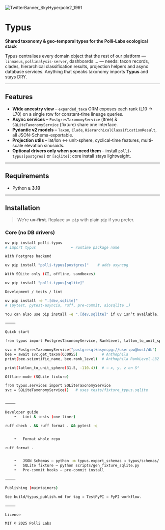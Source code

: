 ![TwitterBanner_SkyHyperpole2_1991](https://github.com/user-attachments/assets/be996e61-d7f0-42aa-a38b-dae32e8f40f7)

# Typus

**Shared taxonomy & geo-temporal types for the Polli-Labs ecological stack**

Typus centralises every domain object that the rest of our platform —  
`linnaeus`, `pollinalysis-server`, dashboards … — needs: taxon records,
clades, hierarchical classification results, projection helpers and async
database services.  Anything that speaks taxonomy imports **Typus** and stays DRY.

---

## Features

* **Wide ancestry view** – `expanded_taxa` ORM exposes each rank (L10 → L70)
  on a single row for constant-time lineage queries.
* **Async services** – `PostgresTaxonomyService` (ltree) &  
  `SQLiteTaxonomyService` (fixture) share one interface.
* **Pydantic v2 models** – `Taxon`, `Clade`,
  `HierarchicalClassificationResult`, all JSON-Schema-exportable.
* **Projection utils** – lat/lon ↔ unit-sphere, cyclical-time features,
  multi-scale elevation sinusoids.
* **Optional drivers only when you need them** – install `polli-typus[postgres]`
  or `[sqlite]`; core install stays lightweight.

---

## Requirements

* Python **≥ 3.10**

---

## Installation

> We’re **uv-first**. Replace `uv pip` with plain `pip` if you prefer.

### Core (no DB drivers)

```bash
uv pip install polli-typus
# import typus                ← runtime package name

With Postgres backend

uv pip install "polli-typus[postgres]"    # adds asyncpg

With SQLite only (CI, offline, sandboxes)

uv pip install "polli-typus[sqlite]"

Development / tests / lint

uv pip install -e ".[dev,sqlite]"
# (pytest, pytest-asyncio, ruff, pre-commit, aiosqlite …)

You can also use pip install -e ".[dev,sqlite]" if uv isn’t available.

⸻

Quick start

from typus import PostgresTaxonomyService, RankLevel, latlon_to_unit_sphere

svc = PostgresTaxonomyService("postgresql+asyncpg://user:pw@host/db")
bee = await svc.get_taxon(630955)           # Anthophila
print(bee.scientific_name, bee.rank_level)  # Anthophila RankLevel.L32

print(latlon_to_unit_sphere(31.5, -110.4))  # → x, y, z on S²

Offline mode (SQLite fixture)

from typus.services import SQLiteTaxonomyService
svc = SQLiteTaxonomyService()   # uses tests/fixture_typus.sqlite


⸻

Developer guide
	•	Lint & tests (one-liner)

ruff check . && ruff format . && pytest -q


	•	Format whole repo

ruff format .


	•	JSON Schemas – python -m typus.export_schemas → typus/schemas/
	•	SQLite fixture – python scripts/gen_fixture_sqlite.py
	•	Pre-commit hooks – pre-commit install

⸻

Publishing (maintainers)

See build/typus_publish.md for tag → TestPyPI → PyPI workflow.

⸻

License

MIT © 2025 Polli Labs
